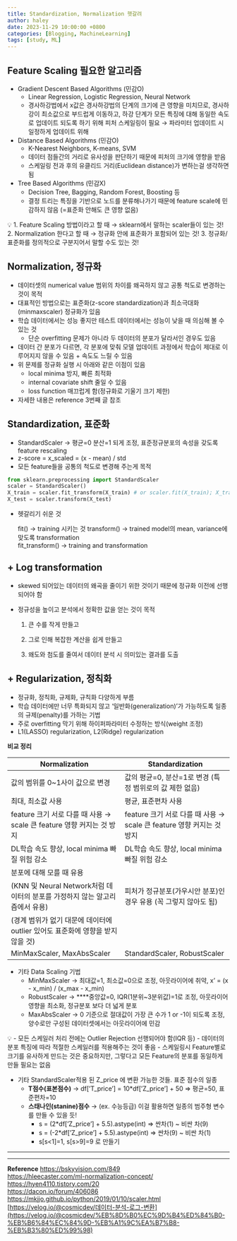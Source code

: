 ```yaml
---
title: Standardization, Normalization 헷갈려
author: haley
date: 2023-11-29 10:00:00 +0800
categories: [Blogging, MachineLearning]
tags: [study, ML]
---
```



## Feature Scaling 필요한 알고리즘

- Gradient Descent Based Algorithms (민감O)
    - Linear Regression, Logistic Regression, Neural Network
    - 경사하강법에서 x값은 경사하강법의 단계의 크기에 큰 영향을 미치므로, 경사하강이 최소값으로 부드럽게 이동하고, 하강 단계가 모든 특징에 대해 동일한 속도로 업데이트 되도록 하기 위해 피처 스케일링이 필요 → 파라미터 업데이트 시 일정하게 업데이트 위해
- Distance Based Algorithms (민감O)
    - K-Nearest Neighbors, K-means, SVM
    - 데이터 점들간의 거리로 유사성을 판단하기 때문에 피처의 크기에 영향을 받음
    - 스케일링 전과 후의 유클리드 거리(Euclidean distance)가 변하는걸 생각하면 됨
- Tree Based Algorithms (민감X)
    - Decision Tree, Bagging, Random Forest, Boosting 등
    - 결정 트리는 특징을 기반으로 노드를 분류해나가기 때문에 feature scale에 민감하지 않음 (=표준화 안해도 큰 영향 없음)

<aside>
💡 1. Feature Scaling 방법이라고 할 때 → sklearn에서 말하는 scaler들이 있는 것!
2. Normalization 한다고 할 때 → 정규화 안에 표준화가 포함되어 있는 것!
3. 정규화/표준화를 정의적으로 구분지어서 말할 수도 있는 것!
</aside>

## Normalization, 정규화

- 데이터셋의 numerical value 범위의 차이를 왜곡하지 않고 공통 척도로 변경하는 것이 목적
- 대표적인 방법으로는 표준화(z-score standardization)과 최소극대화(minmaxscaler) 정규화가 있음
- 학습 데이터에서는 성능 좋지만 테스트 데이터에서는 성능이 낮을 때 의심해 볼 수 있는 것
    - 단순 overfitting 문제가 아니라 두 데이터의 분포가 달라서인 경우도 있음
- 데이터 간 분포가 다르면, 각 분포에 맞춰 모델 업데이트 과정에서 학습이 제대로 이루어지지 않을 수 있음 + 속도도 느릴 수 있음
- 위 문제를 정규화 실행 시 아래와 같은 이점이 있음
    - local minima 방지, 빠른 최적화
    - internal covariate shift 줄일 수 있음
    - loss function 매끄럽게 함(정규화로 기울기 크기 제한)
- 자세한 내용은 reference 3번째 글 참조

## Standardization, 표준화

- StandardScaler → 평균=0 분산=1 되게 조정, 표준정규분포의 속성을 갖도록 feature rescaling
- z-score = x_scaled = (x - mean) / std
- 모든 feature들을 공통의 척도로 변경해 주는게 목적

```python
from sklearn.preprocessing import StandardScaler
scaler = StandardScaler()
X_train = scaler.fit_transform(X_train) # or scaler.fit(X_train); X_train = scaler.transform(X_train)
X_test = scaler.transform(X_test)
```

- 헷갈리기 쉬운 것
    
    fit() → training 시키는 것
    transform() → trained model의 mean, variance에 맞도록 transformation   
    fit_transform() → training and transformation
    

## + Log transformation

- skewed 되어있는 데이터의 왜곡을 줄이기 위한 것이기 때문에 정규화 이전에 선행되어야 함
- 정규성을 높이고 분석에서 정확한 값을 얻는 것이 목적
    
    1. 큰 수를 작게 만들고
    
    2. 그로 인해 복잡한 계산을 쉽게 만들고
    
    3. 왜도와 첨도를 줄여서 데이터 분석 시 의미있는 결과를 도출
    

## + Regularization, 정칙화

- 정규화, 정칙화, 규제화, 규칙화 다양하게 부름
- 학습 데이터에만 너무 특화되지 않고 ‘일반화(generalization)’가 가능하도록 일종의 규제(penalty)를 가하는 기법
- 주로 overfitting 막기 위해 하이퍼파라미터 수정하는 방식(weight 조정)
- L1(LASSO) regularization, L2(Ridge) regularization

**비교 정리**

| Normalization | Standardization |
| --- | --- |
| 값의 범위를 0~1사이 값으로 변경 | 값의 평균=0, 분산=1로 변경 (특정 범위로의 값 제한 없음) |
| 최대, 최소값 사용 | 평균, 표준편차 사용 |
| feature 크기 서로 다를 때 사용 → scale 큰 feature 영향 커지는 것 방지 | feature 크기 서로 다를 때 사용 → scale 큰 feature 영향 커지는 것 방지 |
| DL학습 속도 향상, local minima 빠질 위험 감소 | DL학습 속도 향상, local minima 빠질 위험 감소 |
| 분포에 대해 모를 때 유용
(KNN 및 Neural Network처럼 데이터의 분포를 가정하지 않는 알고리즘에서 유용) | 피처가 정규분포(가우시안 분포)인 경우 유용 (꼭 그렇지 않아도 됨)
(경계 범위가 없기 대문에 데이터에 outlier 있어도 표준화에 영향을 받지 않을 것) |
| MinMaxScaler, MaxAbsScaler | StandardScaler, RobustScaler |
- 기타 Data Scaling 기법
    - MinMaxScaler → 최대값=1, 최소값=0으로 조정, 아웃라이어에 취약,  x’ = (x - x_min) / (x_max - x_min)
    - RobustScaler → ****중앙값=0, IQR(1분위~3분위값)=1로 조정, 아웃라이어 영향을 최소화, 정규분포 보다 더 넓게 분포
    - MaxAbsScaler → 0 기준으로 절대값이 가장 큰 수가 1 or -1이 되도록 조정, 양수로만 구성된 데이터셋에서는 아웃라이어에 민감

<aside>
💡 - 모든 스케일러 처리 전에는 Outlier Rejection 선행되어야 함(IQR 등)
- 데이터의 분포 특징에 따라 적절한 스케일러를 적용해주는 것이 좋음
- 스케일링시 Feature별로 크기를 유사하게 만드는 것은 중요하지만, 그렇다고 모든 Feature의 분포를 동일하게 만들 필요는 없음
</aside>


- 기타 StandardScaler적용 된 Z_price 에 변환 가능한 것들. 표준 점수의 일종
    - **T점수(표본점수)** → df[’T_price’] = 10*df[’Z_price’] + 50 ⇒ 평균=50, 표준편차=10
    - **스태나인(stanine)점수** → (ex. 수능등급) 이걸 활용하면 일종의 범주형 변수를 만들 수 있을 듯!
        - s = (2*df[’Z_price’] + 5.5).astype(int) ⇒ 싼차(1) ~ 비싼 차(9)
        - s = (-2*df[’Z_price’] + 5.5).astype(int) ⇒ 싼차(9) ~ 비싼 차(1)
        - s[s<1]=1, s[s>9]=9 로 만들기


---
---
**Reference**
https://bskyvision.com/849  
https://hleecaster.com/ml-normalization-concept/  
https://hyen4110.tistory.com/20  
https://dacon.io/forum/406086  
https://mkjjo.github.io/python/2019/01/10/scaler.html  
[https://velog.io/@cosmicdev/데이터-분석-로그-변환](https://velog.io/@cosmicdev/%EB%8D%B0%EC%9D%B4%ED%84%B0-%EB%B6%84%EC%84%9D-%EB%A1%9C%EA%B7%B8-%EB%B3%80%ED%99%98)